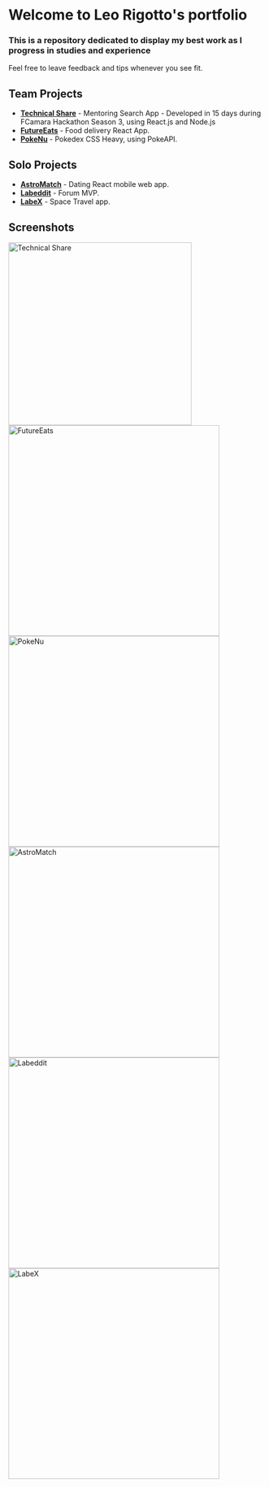 # Welcome to Leo Rigotto's portfolio

### This is a repository dedicated to display my best work as I progress in studies and experience
Feel free to leave feedback and tips whenever you see fit.


## Team Projects

- **<a href="https://github.com/Squad-25/technical-share-25">Technical Share</a>** - Mentoring Search App - Developed in 15 days during FCamara Hackathon Season 3, using React.js and Node.js
- **<a href="https://github.com/future4code/Moreira-labe-food1/tree/4bd81f61d20b9e5918443d4be2c57669bb096b26">FutureEats</a>** - Food delivery React App.
- **<a href="https://github.com/larrygotto/portfolio/tree/main/pokedex">PokeNu</a>** - Pokedex CSS Heavy, using PokeAPI.

## Solo Projects

- **<a href="https://github.com/larrygotto/portfolio/tree/main/astromatch">AstroMatch</a>** - Dating React mobile web app.
- **<a href="https://github.com/larrygotto/portfolio/tree/main/labeddit">Labeddit</a>** - Forum MVP.
- **<a href="https://github.com/larrygotto/portfolio/tree/main/labex">LabeX</a>** - Space Travel app.

## Screenshots

<img width="360" alt="Technical Share" src="https://user-images.githubusercontent.com/92735047/164954160-3ccdcc80-ce9e-4790-accf-f97697b74f4b.png">
<img width="415" alt="FutureEats" src="https://user-images.githubusercontent.com/92735047/159721745-97e85356-d4a2-4467-92b9-676568141d44.png">
<img width="415" alt="PokeNu" src="https://user-images.githubusercontent.com/92735047/159721755-6d51af5d-91b6-4775-8814-33e0f6f97321.png">
<img width="415" alt="AstroMatch" src="https://user-images.githubusercontent.com/92735047/159721761-6a422144-70b7-48c6-9a91-2da18aef91c2.png">
<img width="415" alt="Labeddit" src="https://user-images.githubusercontent.com/92735047/159721768-a73b3fd4-53fc-4cf1-80cf-41caa1bdafb7.png">
<img width="415" alt="LabeX" src="https://user-images.githubusercontent.com/92735047/159721769-b0810e47-7561-436b-ab4c-2decf450fe34.png">
